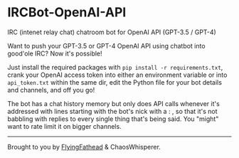 # IRCBot-OpenAI-API
IRC (intenet relay chat) chatroom bot for OpenAI API (GPT-3.5 / GPT-4)

Want to push your GPT-3.5 or GPT-4 OpenAI API using chatbot into good'ole IRC? Now it's possible!

Just install the required packages with `pip install -r requirements.txt`, crank your OpenAI access token into either an environment variable or into `api_token.txt` within the same dir, edit the Python file for your bot details and channels, and off you go!

The bot has a chat history memory but only does API calls whenever it's addressed with lines starting with the bot's nick with a  : , so that it's not babbling with replies to every single thing that's being said. You "might" want to rate limit it on bigger channels.

---
Brought to you by [FlyingFathead](https://github.com/FlyingFathead) & ChaosWhisperer. 
